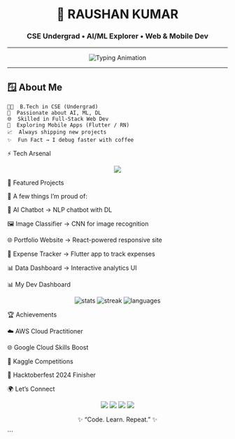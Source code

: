 <h1 align="center">🚀 RAUSHAN KUMAR</h1>
<h3 align="center">CSE Undergrad • AI/ML Explorer • Web & Mobile Dev</h3>

---

<p align="center">
  <img src="https://readme-typing-svg.herokuapp.com?font=Fira+Code&weight=500&size=22&pause=1000&color=00F5D4&center=true&vCenter=true&width=550&lines=Turning+☕+into+Code;AI+%26+ML+Enthusiast;Building+Web+%26+Mobile+Apps;Always+Learning+%26+Exploring" alt="Typing Animation" />
</p>

---

## 🪟 About Me
```text
👨‍🎓  B.Tech in CSE (Undergrad)
🤖  Passionate about AI, ML, DL
🌐  Skilled in Full-Stack Web Dev
📱  Exploring Mobile Apps (Flutter / RN)
📈  Always shipping new projects
✨  Fun Fact → I debug faster with coffee
```
⚡ Tech Arsenal
<p align="center"> <img src="https://skillicons.dev/icons?i=python,cpp,js,java,react,nodejs,django,flutter,tensorflow,pytorch,sklearn,mysql,mongodb,firebase,aws" /> </p>

🚀 Featured Projects

📌 A few things I’m proud of:

🤖 AI Chatbot
 → NLP chatbot with DL

🖼️ Image Classifier
 → CNN for image recognition

🌐 Portfolio Website
 → React-powered responsive site

📱 Expense Tracker
 → Flutter app to track expenses

📊 Data Dashboard
 → Interactive analytics UI

 📊 My Dev Dashboard
<p align="center"> <img src="https://github-readme-stats.vercel.app/api?username=raushankr-30&show_icons=true&theme=radical&hide_border=true" alt="stats" /> <img src="https://github-readme-streak-stats.herokuapp.com?user=raushankr-30&theme=radical&hide_border=true" alt="streak" /> <img src="https://github-readme-stats.vercel.app/api/top-langs/?username=raushankr-30&layout=compact&theme=radical&hide_border=true" alt="languages" /> </p>

🏆 Achievements

☁️ AWS Cloud Practitioner

🌐 Google Cloud Skills Boost

🏅 Kaggle Competitions

🎉 Hacktoberfest 2024 Finisher

🌍 Let’s Connect
<p align="center"> <a href="https://linkedin.com/in/raushanxtreme"><img src="https://skillicons.dev/icons?i=linkedin" /></a> <a href="mailto:raushankr3005@gmail.com"><img src="https://skillicons.dev/icons?i=gmail" /></a> <a href="https://twitter.com/raushanx5"><img src="https://skillicons.dev/icons?i=twitter" /></a> <a href="https://raptorcoder.com"><img src="https://skillicons.dev/icons?i=wordpress" /></a> </p>

<p align="center">✨ “Code. Learn. Repeat.” ✨</p> ```
